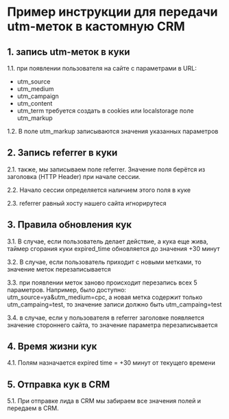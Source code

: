 # Пример инструкции для передачи utm-меток в кастомную CRM 

## 1. запись utm-меток в куки 
1.1. при появлении пользователя на сайте с параметрами в URL: 
- utm_source
- utm_medium
- utm_campaign
- utm_content
- utm_term
требуется создать в cookies или localstorage поле utm_markup

1.2. В поле utm_markup записываются значения указанных параметров

## 2. Запись referrer в куки
2.1. также, мы записываем поле referrer. Значение поля берётся из заголовка (HTTP Header) при начале сессии. 

2.2. Начало сессии определяется наличием этого поля в куке

2.3. referrer равный хосту нашего сайта игнорирутеся

## 3. Правила обновления кук
3.1. В случае, если пользователь делает действие, а кука еще жива, таймер сгорания куки expired_time обновляется до значения +30 минут

3.2. В случае, если пользователь приходит с новыми метками, то значение меток перезаписывается

3.3. при появлении меток заново происходит перезапись всех 5 параметров. Например, было доступно: utm_source=ya&utm_medium=cpc, а новая метка содержит только utm_campaing=test, то значение записи должно быть utm_campaing=test

3.4. в случае, если у пользователя в referrer заголовке появляется значение стороннего сайта, то значение параметра перезаписывается



## 4. Время жизни кук
4.1. Полям назначается expired time = +30 минут от текущего времени


## 5. Отправка кук в CRM 
5.1. При отправке лида в CRM мы забираем все значения полей и передаем в CRM.

